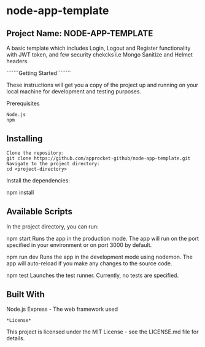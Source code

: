 # node-app-template



## Project Name: NODE-APP-TEMPLATE

A basic template which includes Login, Logout and Register functionality with JWT token, and few security chekcks i.e Mongo Sanitize and Helmet headers. 

```````Getting Started````````

These instructions will get you a copy of the project up and running on your local machine for development and testing purposes.

Prerequisites

`````````
Node.js
npm

`````````
## Installing

`````````
Clone the repository:
git clone https://github.com/approcket-github/node-app-template.git
Navigate to the project directory:
cd <project-directory>

`````````
Install the dependencies:

npm install

## Available Scripts

In the project directory, you can run:

npm start
Runs the app in the production mode. The app will run on the port specified in your environment or on port 3000 by default.

npm run dev
Runs the app in the development mode using nodemon. The app will auto-reload if you make any changes to the source code.

npm test
Launches the test runner. Currently, no tests are specified.

## Built With

Node.js
Express - The web framework used

`````````
*License*

`````````
This project is licensed under the MIT License - see the LICENSE.md file for details.

`````````